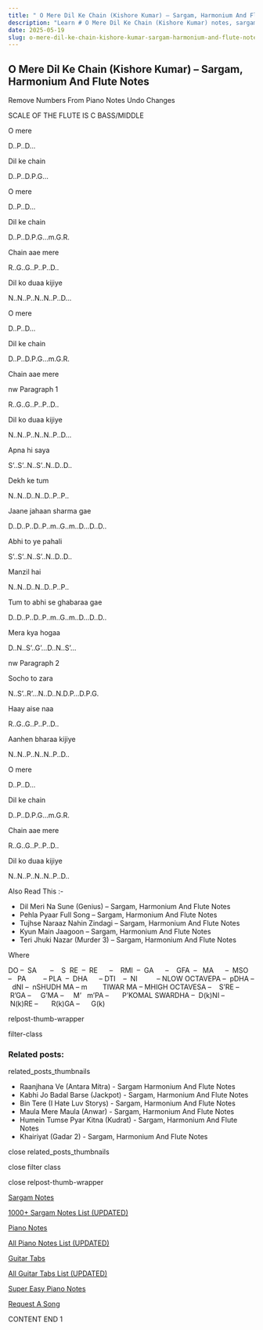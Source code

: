 ```yaml
---
title: " O Mere Dil Ke Chain (Kishore Kumar) – Sargam, Harmonium And Flute Notes"
description: "Learn # O Mere Dil Ke Chain (Kishore Kumar) notes, sargam, harmonium notations and flute notes. Easy step-by-step tutorial for beginners."
date: 2025-05-19
slug: o-mere-dil-ke-chain-kishore-kumar-sargam-harmonium-and-flute-notes
---
```


## O Mere Dil Ke Chain (Kishore Kumar) – Sargam, Harmonium And Flute Notes

Remove Numbers From Piano Notes
Undo Changes

SCALE OF THE FLUTE IS C BASS/MIDDLE

O mere

D..P..D…

Dil ke chain

D..P..D.P.G…

O mere

D..P..D…

Dil ke chain

D..P..D.P.G…m.G.R.

Chain aae mere

R..G..G..P..P..D..

Dil ko duaa kijiye

N..N..P..N..N..P..D…

O mere

D..P..D…

Dil ke chain

D..P..D.P.G…m.G.R.

Chain aae mere

nw Paragraph 1

R..G..G..P..P..D..

Dil ko duaa kijiye

N..N..P..N..N..P..D…

Apna hi saya

S’..S’..N..S’..N..D..D..

Dekh ke tum

N..N..D..N..D..P..P..

Jaane jahaan sharma gae

D..D..P..D..P..m..G..m..D…D..D..

Abhi to ye pahali

S’..S’..N..S’..N..D..D..

Manzil hai

N..N..D..N..D..P..P..

Tum to abhi se ghabaraa gae

D..D..P..D..P..m..G..m..D…D..D..

Mera kya hogaa

D..N..S’..G’…D..N..S’…

nw Paragraph 2

Socho to zara

N..S’..R’…N..D..N.D.P…D.P.G.

Haay aise naa

R..G..G..P..P..D..

Aanhen bharaa kijiye

N..N..P..N..N..P..D..

O mere

D..P..D…

Dil ke chain

D..P..D.P.G…m.G.R.

Chain aae mere

R..G..G..P..P..D..

Dil ko duaa kijiye

N..N..P..N..N..P..D..

Also Read This :-

- Dil Meri Na Sune (Genius) – Sargam, Harmonium And Flute Notes
- Pehla Pyaar Full Song – Sargam, Harmonium And Flute Notes
- Tujhse Naraaz Nahin Zindagi – Sargam, Harmonium And Flute Notes
- Kyun Main Jaagoon – Sargam, Harmonium And Flute Notes
- Teri Jhuki Nazar (Murder 3) – Sargam, Harmonium And Flute Notes

Where

DO –  SA       –    S  RE  –  RE      –    RMI  –  GA      –    GFA  –   MA      –  MSO  –   PA         – PLA  –  DHA      – DTI    –  NI          – NLOW OCTAVEPA –  pDHA –  dNI –  nSHUDH MA – m        TIWAR MA – MHIGH OCTAVESA –    S’RE –     R’GA –     G’MA –     M’   m’PA –       P’KOMAL SWARDHA –  D(k)NI –       N(k)RE –       R(k)GA –      G(k)

relpost-thumb-wrapper

filter-class

### Related posts:

related_posts_thumbnails

- Raanjhana Ve (Antara Mitra) - Sargam Harmonium And Flute Notes
- Kabhi Jo Badal Barse (Jackpot) - Sargam, Harmonium And Flute Notes
- Bin Tere (I Hate Luv Storys) - Sargam, Harmonium And Flute Notes
- Maula Mere Maula (Anwar) - Sargam, Harmonium And Flute Notes
- Humein Tumse Pyar Kitna (Kudrat) - Sargam, Harmonium And Flute Notes
- Khairiyat (Gadar 2) - Sargam, Harmonium And Flute Notes

close related_posts_thumbnails

close filter class

close relpost-thumb-wrapper

[Sargam Notes](/sargam-notes.html)

[1000+ Sargam Notes List (UPDATED)](/all-songs-list-sargam-notes.html)

[Piano Notes](/piano-notes.html)

[All Piano Notes List (UPDATED)](/all-songs-list-piano-notes.html)

[Guitar Tabs](/guitar-tabs.html)

[All Guitar Tabs List (UPDATED)](/all-songs-list-guitar-tabs.html)

[Super Easy Piano Notes](https://studywall.in/)

[Request A Song](/request-a-song.html)

CONTENT END 1
